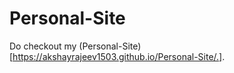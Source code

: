 # Personal-Site
Do checkout my (Personal-Site)[https://akshayrajeev1503.github.io/Personal-Site/.].
